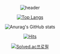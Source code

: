 <div align=center>

![header](https://capsule-render.vercel.app/api?type=rect&text=DONG%20IK%20KIM&fontAlign=30&fontSize=30&desc=Hello%20🖐️&descAlign=60&descAlignY=50&theme=tokyonight)

<!--
[![Solved.ac프로필](http://mazassumnida.wtf/api/v2/generate_badge?boj=w8h0412)](https://solved.ac/w8h0412)
-->
 
[![Top Langs](https://github-readme-stats.vercel.app/api/top-langs/?username=DongIkkk&layout=compact)](https://github.com/DongIkkk/github-readme-stats)

![Anurag's GitHub stats](https://github-readme-stats.vercel.app/api?username=DongIkkk&show_icons=true&theme=tokyonight)
  
[![Hits](https://hits.seeyoufarm.com/api/count/incr/badge.svg?url=https%3A%2F%2Fgithub.com%2FDongIkkk&count_bg=%23000000&title_bg=%23555555&icon=github.svg&icon_color=%2347AEEB&title=hits&edge_flat=false)](https://hits.seeyoufarm.com)


[![Solved.ac프로필](http://mazassumnida.wtf/api/v2/generate_badge?boj=w8h0412)](https://solved.ac/w8h0412)


</div>
